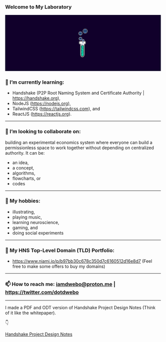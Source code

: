 ### Welcome to My Laboratory

![dwebonewversion](/public/lab.png)




### 🌱  I’m currently learning: 
  - Handshake (P2P Root Naming System and Certificate Authority | https://handshake.org), 
  - NodeJS (https://nodejs.org), 
  - TailwindCSS (https://tailwindcss.com), and 
  - ReactJS (https://reactjs.org).
***
### 👯 I’m looking to collaborate on:
building an experimental economics system where everyone can build a permissionless space to work together without depending on centralized authority. It can be:
- an idea, 
- a concept, 
- algorithms, 
- flowcharts, or 
- codes
***
### 💬 My hobbies:
  - illustrating, 
  - playing music, 
  - learning neuroscience, 
  - gaming, and 
  - doing social experiments
***
### 🤝 My HNS Top-Level Domain (TLD) Portfolio: 
- https://www.niami.io/p/b97bb30c678c350d7c6160512d16e8d7 (Feel free to make some offers to buy my domains)

***
### 📫 How to reach me: iamdwebo@proton.me | https://twitter.com/dotdwebo

***

I made a PDF and ODT version of Handshake Project Design Notes (Think of it like the whitepaper).

👇

[Handshake Project Design Notes](https://github.com/dotdwebo/Handshake-Project-Design-Notes)
